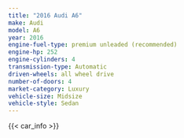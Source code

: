 ```yaml
---
title: "2016 Audi A6"
make: Audi
model: A6
year: 2016
engine-fuel-type: premium unleaded (recommended)
engine-hp: 252
engine-cylinders: 4
transmission-type: Automatic
driven-wheels: all wheel drive
number-of-doors: 4
market-category: Luxury
vehicle-size: Midsize
vehicle-style: Sedan
---
```


{{< car_info >}}
